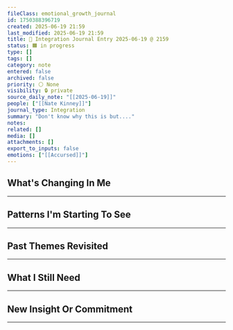 ```yaml
---
fileClass: emotional_growth_journal
id: 1750388396719
created: 2025-06-19 21:59
last_modified: 2025-06-19 21:59
title: 🔁 Integration Journal Entry 2025-06-19 @ 2159
status: 🟧 in progress
type: []
tags: []
category: note
entered: false
archived: false
priority: ⚪ None
visibility: 🔒 private
source_daily_note: "[[2025-06-19]]"
people: ["[[Nate Kinney]]"]
journal_type: Integration
summary: "Don't know why this is but...."
notes: 
related: []
media: []
attachments: []
export_to_inputs: false
emotions: ["[[Accursed]]"]
---
```


## What's Changing In Me
---

## Patterns I'm Starting To See
---

## Past Themes Revisited
---

## What I Still Need
---

## New Insight Or Commitment
---